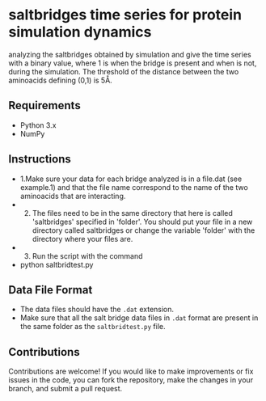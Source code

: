 # saltbridges time series for protein simulation dynamics
analyzing the saltbridges obtained by simulation and give the time series with a binary value, where 1 is when the bridge is present and  when is not, during the simulation. The threshold of the distance between the two aminoacids defining (0,1) is 5Å.

## Requirements

- Python 3.x
- NumPy

## Instructions

- 1.Make sure your data for each bridge analyzed is in a file.dat (see example.1) and that the file name correspond to the name of the two aminoacids that are interacting.
- 2. The files need to be in the same directory that here is called 'saltbridges' specified in 'folder'. 
You should put your file in a new directory called saltbridges or change the variable 'folder' with the directory where your files are. 
- 3.  Run the script with the command 
- python saltbridtest.py


## Data File Format

- The data files should have the `.dat` extension.
- Make sure that all the salt bridge data files in `.dat` format are present in the same folder as the `saltbridtest.py` file.

## Contributions

Contributions are welcome! If you would like to make improvements or fix issues in the code, you can fork the repository, make the changes in your branch, and submit a pull request.

